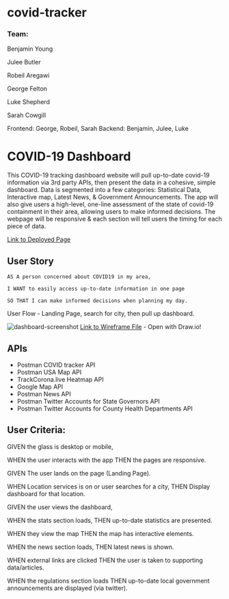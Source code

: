 # covid-tracker

### Team:

Benjamin Young

Julee Butler 

Robeil Aregawi 

George Felton

Luke Shepherd

Sarah Cowgill

Frontend: George, Robeil, Sarah
Backend: Benjamin, Julee, Luke

# COVID-19 Dashboard

This COVID-19 tracking dashboard website will pull up-to-date covid-19 information via 3rd party APIs, then present the data in a cohesive, simple dashboard. Data is segmented into a few categories: Statistical Data, Interactive map, Latest News, & Government Announcements. The app will also give users a high-level, one-line assessment of the state of covid-19 containment in their area, allowing users to make informed decisions. The webpage will be responsive & each section will tell users the timing for each piece of data.

[Link to Deployed Page](https://sheplt1.github.io/covid-tracker/)

## User Story

``` 
AS A person concerned about COVID19 in my area,

I WANT to easily access up-to-date information in one page

SO THAT I can make informed decisions when planning my day.
```



User Flow - Landing Page, search for city, then pull up dashboard. 

![dashboard-screenshot](https://github.com/ShepLT1/covid-tracker/blob/master/Assets/Images/dashboard-screenshot.jpg)
[Link to Wireframe File](https://drive.google.com/file/d/1cg9Mt5OtGMO443ljs54syF3Wgxa8wAZp/view?usp=sharing) - Open with Draw.io!

## APIs

* Postman COVID tracker API
* Postman USA Map API
* TrackCorona.live Heatmap API
* Google Map API
* Postman News API
* Postman Twitter Accounts for State Governors API
* Postman Twitter Accounts for County Health Departments API

## User Criteria:

GIVEN the glass is desktop or mobile,

WHEN the user interacts with the app
THEN the pages are responsive.



GIVEN The user lands on the page (Landing Page).

WHEN Location services is on or user searches for a city,
THEN Display dashboard for that location.



GIVEN the user views the dashboard,

WHEN the stats section loads,
THEN up-to-date statistics are presented.

WHEN they view the map
THEN the map has interactive elements.

WHEN the news section loads,
THEN latest news is shown.

WHEN external links are clicked
THEN the user is taken to supporting data/articles.

WHEN the regulations section loads
THEN up-to-date local government announcements are displayed (via twitter).